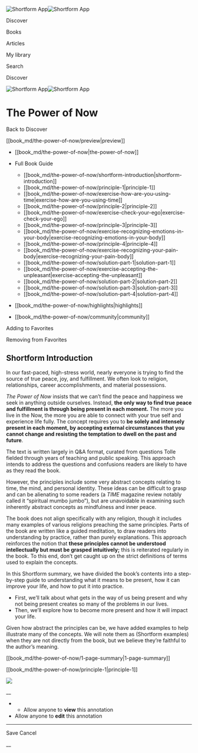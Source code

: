![Shortform App](/img/logo.36a2399e.svg)![Shortform App](/img/logo-dark.70c1b072.svg)

Discover

Books

Articles

My library

Search

Discover

![Shortform App](/img/logo.36a2399e.svg)![Shortform App](/img/logo-dark.70c1b072.svg)

# The Power of Now

Back to Discover

[[book_md/the-power-of-now/preview|preview]]

  * [[book_md/the-power-of-now|the-power-of-now]]
  * Full Book Guide

    * [[book_md/the-power-of-now/shortform-introduction|shortform-introduction]]
    * [[book_md/the-power-of-now/principle-1|principle-1]]
    * [[book_md/the-power-of-now/exercise-how-are-you-using-time|exercise-how-are-you-using-time]]
    * [[book_md/the-power-of-now/principle-2|principle-2]]
    * [[book_md/the-power-of-now/exercise-check-your-ego|exercise-check-your-ego]]
    * [[book_md/the-power-of-now/principle-3|principle-3]]
    * [[book_md/the-power-of-now/exercise-recognizing-emotions-in-your-body|exercise-recognizing-emotions-in-your-body]]
    * [[book_md/the-power-of-now/principle-4|principle-4]]
    * [[book_md/the-power-of-now/exercise-recognizing-your-pain-body|exercise-recognizing-your-pain-body]]
    * [[book_md/the-power-of-now/solution-part-1|solution-part-1]]
    * [[book_md/the-power-of-now/exercise-accepting-the-unpleasant|exercise-accepting-the-unpleasant]]
    * [[book_md/the-power-of-now/solution-part-2|solution-part-2]]
    * [[book_md/the-power-of-now/solution-part-3|solution-part-3]]
    * [[book_md/the-power-of-now/solution-part-4|solution-part-4]]
  * [[book_md/the-power-of-now/highlights|highlights]]
  * [[book_md/the-power-of-now/community|community]]



Adding to Favorites 

Removing from Favorites 

## Shortform Introduction

In our fast-paced, high-stress world, nearly everyone is trying to find the source of true peace, joy, and fulfillment. We often look to religion, relationships, career accomplishments, and material possessions.

_The Power of Now_ insists that we can’t find the peace and happiness we seek in anything outside ourselves. Instead, **the only way to find true peace and fulfillment is through being present in each moment.** The more you live in the Now, the more you are able to connect with your true self and experience life fully. The concept requires you to **be solely and intensely present in each moment, by accepting external circumstances that you cannot change and resisting the temptation to dwell on the past and future**.

The text is written largely in Q&A format, curated from questions Tolle fielded through years of teaching and public speaking. This approach intends to address the questions and confusions readers are likely to have as they read the book.

However, the principles include some very abstract concepts relating to time, the mind, and personal identity. These ideas can be difficult to grasp and can be alienating to some readers (a _TIME_ magazine review notably called it “spiritual mumbo jumbo”), but are unavoidable in examining such inherently abstract concepts as mindfulness and inner peace.

The book does not align specifically with any religion, though it includes many examples of various religions preaching the same principles. Parts of the book are written like a guided meditation, to draw readers into understanding by practice, rather than purely explanations. This approach reinforces the notion that **these principles cannot be understood intellectually but must be grasped intuitively;** this is reiterated regularly in the book. To this end, don’t get caught up on the strict definitions of terms used to explain the concepts.

In this Shortform summary, we have divided the book’s contents into a step-by-step guide to understanding what it means to be present, how it can improve your life, and how to put it into practice.

  * First, we’ll talk about what gets in the way of us being present and why not being present creates so many of the problems in our lives.
  * Then, we’ll explore how to become more present and how it will impact your life. 



Given how abstract the principles can be, we have added examples to help illustrate many of the concepts. We will note them as (Shortform examples) when they are not directly from the book, but we believe they’re faithful to the author’s meaning.

[[book_md/the-power-of-now/1-page-summary|1-page-summary]]

[[book_md/the-power-of-now/principle-1|principle-1]]

![](https://bat.bing.com/action/0?ti=56018282&Ver=2&mid=cda1c428-4021-4c12-b5de-42c4d32a171e&sid=1711133063fa11eebdec89a8b8ae3bbc&vid=171147a063fa11eea7440fcfeb230d96&vids=0&msclkid=N&pi=0&lg=en-US&sw=800&sh=600&sc=24&nwd=1&tl=Shortform%20%7C%20Book&p=https%3A%2F%2Fwww.shortform.com%2Fapp%2Fbook%2Fthe-power-of-now%2Fshortform-introduction&r=&lt=464&evt=pageLoad&sv=1&rn=143931)

__

  *   * Allow anyone to **view** this annotation
  * Allow anyone to **edit** this annotation



* * *

Save Cancel

__



